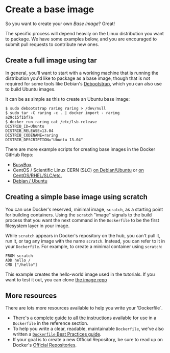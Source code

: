<!--
{
"name" : "baseimages",
"version" : "0.1",
"title" : "Create a base image",
"description" : "How to create base images.",
"freshnessDate" : 2015-10-20,
"homepage" : "https://docs.docker.com/articles/baseimages/",
"canonicalSource" : "https://docs.docker.com/articles/baseimages/",
"license" : "Apache 2.0"
}
-->

<!-- @section -->

# Create a base image

So you want to create your own *Base Image*? Great!

The specific process will depend heavily on the Linux distribution you
want to package. We have some examples below, and you are encouraged to
submit pull requests to contribute new ones.

## Create a full image using tar

In general, you'll want to start with a working machine that is running
the distribution you'd like to package as a base image, though that is
not required for some tools like Debian's
[Debootstrap](https://wiki.debian.org/Debootstrap), which you can also
use to build Ubuntu images.

It can be as simple as this to create an Ubuntu base image:

    $ sudo debootstrap raring raring > /dev/null
    $ sudo tar -C raring -c . | docker import - raring
    a29c15f1bf7a
    $ docker run raring cat /etc/lsb-release
    DISTRIB_ID=Ubuntu
    DISTRIB_RELEASE=13.04
    DISTRIB_CODENAME=raring
    DISTRIB_DESCRIPTION="Ubuntu 13.04"

There are more example scripts for creating base images in the Docker
GitHub Repo:

 - [BusyBox](https://github.com/docker/docker/blob/master/contrib/mkimage-busybox.sh)
 - CentOS / Scientific Linux CERN (SLC) [on Debian/Ubuntu](
   https://github.com/docker/docker/blob/master/contrib/mkimage-rinse.sh) or
   [on CentOS/RHEL/SLC/etc.](
   https://github.com/docker/docker/blob/master/contrib/mkimage-yum.sh)
 - [Debian / Ubuntu](
   https://github.com/docker/docker/blob/master/contrib/mkimage-debootstrap.sh)

## Creating a simple base image using scratch

You can use Docker's reserved, minimal image, `scratch`, as a starting point for building containers. Using the `scratch` "image" signals to the build process that you want the next command in the `Dockerfile` to be the first filesystem layer in your image.

While `scratch` appears in Docker's repository on the hub, you can't pull it, run it, or tag any image with the name `scratch`. Instead, you can refer to it in your `Dockerfile`. For example, to create a minimal container using `scratch`:

    FROM scratch
    ADD hello /
    CMD ["/hello"]

This example creates the hello-world image used in the tutorials.
If you want to test it out, you can clone [the image repo](https://github.com/docker-library/hello-world)


## More resources

There are lots more resources available to help you write your 'Dockerfile`.

* There's a [complete guide to all the instructions](https://docs.docker.com/reference/builder/) available for use in a `Dockerfile` in the reference section.
* To help you write a clear, readable, maintainable `Dockerfile`, we've also
written a [`Dockerfile` Best Practices guide](https://docs.docker.com/articles/dockerfile_best-practices).
* If your goal is to create a new Official Repository, be sure to read up on Docker's [Official Repositories](https://docs.docker.com/docker-hub/official_repos/).
